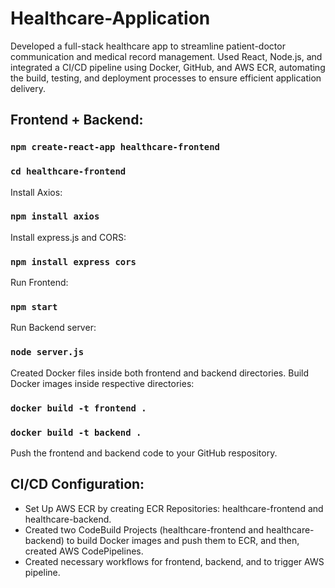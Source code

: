 # Healthcare-Application

Developed a full-stack healthcare app to streamline patient-doctor communication and medical record management. Used React, Node.js, and integrated a CI/CD pipeline using Docker, GitHub, and AWS ECR, automating the build, testing, and deployment processes to ensure efficient application delivery.

## Frontend + Backend:

### `npm create-react-app healthcare-frontend`
### `cd healthcare-frontend`

Install Axios:

### `npm install axios`

Install express.js and CORS:

### `npm install express cors`

Run Frontend:

### `npm start`

Run Backend server:

### `node server.js`

Created Docker files inside both frontend and backend directories. Build Docker images inside respective directories:

### `docker build -t frontend .`
### `docker build -t backend .`

Push the frontend and backend code to your GitHub respository.

## CI/CD Configuration:
- Set Up AWS ECR by creating ECR Repositories: healthcare-frontend and healthcare-backend.
- Created two CodeBuild Projects (healthcare-frontend and healthcare-backend) to build Docker images and push them to ECR, and then, created AWS CodePipelines.
- Created necessary workflows for frontend, backend, and to trigger AWS pipeline.

